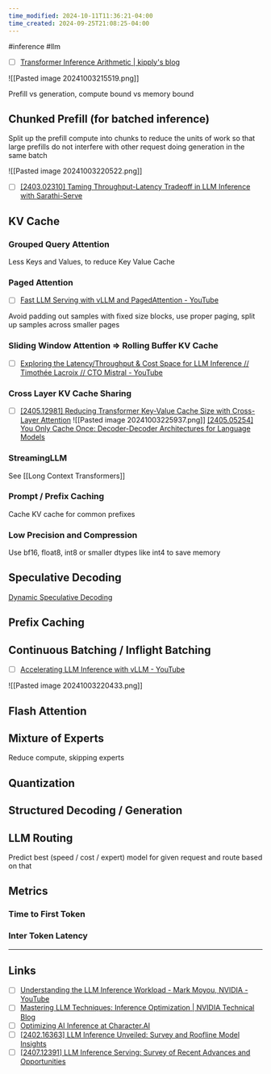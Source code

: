 ```yaml
---
time_modified: 2024-10-11T11:36:21-04:00
time_created: 2024-09-25T21:08:25-04:00
---
```

#inference #llm 


- [ ] [Transformer Inference Arithmetic | kipply's blog](https://kipp.ly/transformer-inference-arithmetic/)

![[Pasted image 20241003215519.png]]



Prefill vs generation, compute bound vs memory bound


## Chunked Prefill (for batched inference)

Split up the prefill compute into chunks to reduce the units of work so that large prefills do not interfere with other request doing generation in the same batch

![[Pasted image 20241003220522.png]]

- [ ] [\[2403.02310\] Taming Throughput-Latency Tradeoff in LLM Inference with Sarathi-Serve](https://arxiv.org/abs/2403.02310)

## KV Cache

### Grouped Query Attention

Less Keys and Values, to reduce Key Value Cache

### Paged Attention
- [ ] [Fast LLM Serving with vLLM and PagedAttention - YouTube](https://www.youtube.com/watch?v=5ZlavKF_98U)

Avoid padding out samples with fixed size blocks, use proper paging, split up samples across smaller pages

### Sliding Window Attention => Rolling Buffer KV Cache
- [ ] [Exploring the Latency/Throughput & Cost Space for LLM Inference // Timothée Lacroix // CTO Mistral - YouTube](https://www.youtube.com/watch?v=mYRqvB1_gRk)


### Cross Layer KV Cache Sharing

- [ ] [\[2405.12981\] Reducing Transformer Key-Value Cache Size with Cross-Layer Attention](https://arxiv.org/abs/2405.12981)
![[Pasted image 20241003225937.png]]
[\[2405.05254\] You Only Cache Once: Decoder-Decoder Architectures for Language Models](https://arxiv.org/abs/2405.05254)


### StreamingLLM

See [[Long Context Transformers]]


### Prompt / Prefix Caching

Cache KV cache for common prefixes


### Low Precision and Compression

Use bf16, float8, int8 or smaller dtypes like int4 to save memory


## Speculative Decoding


[Dynamic Speculative Decoding](https://huggingface.co/blog/dynamic_speculation_lookahead)


## Prefix Caching


## Continuous Batching / Inflight Batching

- [ ] [Accelerating LLM Inference with vLLM - YouTube](https://www.youtube.com/watch?v=qBFENFjKE-M)

![[Pasted image 20241003220433.png]]



## Flash Attention


## Mixture of Experts
Reduce compute, skipping experts

## Quantization




## Structured Decoding / Generation


## LLM Routing
Predict best (speed / cost / expert) model for given request and route based on that

## Metrics

### Time to First Token

### Inter Token Latency


---
## Links
- [ ] [Understanding the LLM Inference Workload - Mark Moyou, NVIDIA - YouTube](https://www.youtube.com/watch?v=z2M8gKGYws4)
- [ ] [Mastering LLM Techniques: Inference Optimization | NVIDIA Technical Blog](https://developer.nvidia.com/blog/mastering-llm-techniques-inference-optimization/)
- [ ] [Optimizing AI Inference at Character.AI](https://research.character.ai/optimizing-inference/)
- [ ] [\[2402.16363\] LLM Inference Unveiled: Survey and Roofline Model Insights](https://arxiv.org/abs/2402.16363)
- [ ] [\[2407.12391\] LLM Inference Serving: Survey of Recent Advances and Opportunities](https://arxiv.org/abs/2407.12391)